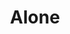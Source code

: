 ---
ep: 013
title: "Alone"
imglink: "https://live.staticflickr.com/65535/50998315651_4d96bab7c9_o.jpg"
thumbnail: "https://live.staticflickr.com/65535/50998315651_ea8e8e6a26_q.jpg"
alt: "A broken piece of grey headstone, with only a black cross etched into it, shrouded in fog."
name: "Ida"
---